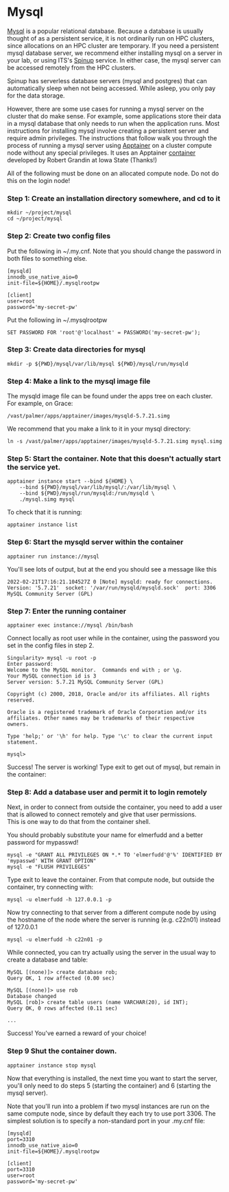 # Mysql

[Mysql](https://www.mysql.com) is a popular relational database.  Because a database is usually thought of as a persistent service, it is not ordinarily run on HPC clusters, since
allocations on an HPC cluster are temporary.  If you need a persistent mysql database server, we recommend either installing mysql on a server in your
lab, or using ITS's [Spinup](https://spinup.internal.yale.edu) service.  In either case, the mysql server can be accessed remotely from the HPC clusters.

Spinup has serverless database servers (mysql and postgres) that can automatically sleep when not being accessed.  While asleep, you only pay for the data storage. 

However, there are some use cases for running a mysql server on the cluster that do make sense.  For example, some applications store their data in a 
mysql database that only needs to run when the application runs.  Most instructions for installing mysql involve creating a persistent server and 
require admin privileges.  The instructions that follow walk you through the process of running a mysql server using [Apptainer](/clusters-at-yale/guides/containers) on a cluster compute node 
without any special privileges.  It uses an Apptainer [container](https://www.hpc.iastate.edu/guides/containers/mysql-server) 
developed by Robert Grandin at Iowa State (Thanks!) 

All of the following must be done on an allocated compute node.  Do not do this on the login node!

### Step 1: Create an installation directory somewhere, and cd to it

```
mkdir ~/project/mysql
cd ~/project/mysql
```

### Step 2: Create two config files

Put the following in ~/.my.cnf.  Note that you should change the password in both files
to something else.

```
[mysqld]
innodb_use_native_aio=0
init-file=${HOME}/.mysqlrootpw

[client]
user=root
password='my-secret-pw'
```

Put the following in ~/.mysqlrootpw
```
SET PASSWORD FOR 'root'@'localhost' = PASSWORD('my-secret-pw');
```

### Step 3: Create data directories for mysql
```
mkdir -p ${PWD}/mysql/var/lib/mysql ${PWD}/mysql/run/mysqld
```

### Step 4: Make a link to the mysql image file

The mysqld image file can be found under the apps tree on each cluster.
For example, on Grace:

```
/vast/palmer/apps/apptainer/images/mysqld-5.7.21.simg
```

We recommend that you make a link to it in your mysql directory:

```
ln -s /vast/palmer/apps/apptainer/images/mysqld-5.7.21.simg mysql.simg
```


### Step 5: Start the container.  Note that this doesn't actually start the service yet.

```
apptainer instance start --bind ${HOME} \
    --bind ${PWD}/mysql/var/lib/mysql/:/var/lib/mysql \
    --bind ${PWD}/mysql/run/mysqld:/run/mysqld \
    ./mysql.simg mysql
```

To check that it is running:

```
apptainer instance list
```

### Step 6: Start the mysqld server within the container

```
apptainer run instance://mysql
```

You'll see lots of output, but at the end you should see a message like this
```
2022-02-21T17:16:21.104527Z 0 [Note] mysqld: ready for connections.
Version: '5.7.21'  socket: '/var/run/mysqld/mysqld.sock'  port: 3306  MySQL Community Server (GPL)
```

### Step 7: Enter the running container
```
apptainer exec instance://mysql /bin/bash
```

Connect locally as root user while in the container, using the password you set in the config files in step 2.
```
Singularity> mysql -u root -p
Enter password:
Welcome to the MySQL monitor.  Commands end with ; or \g.
Your MySQL connection id is 3
Server version: 5.7.21 MySQL Community Server (GPL)

Copyright (c) 2000, 2018, Oracle and/or its affiliates. All rights reserved.

Oracle is a registered trademark of Oracle Corporation and/or its
affiliates. Other names may be trademarks of their respective
owners.

Type 'help;' or '\h' for help. Type '\c' to clear the current input statement.

mysql>
```

Success!  The server is working!  Type exit to get out of mysql, but remain in the container:

### Step 8: Add a database user and permit it to login remotely
Next, in order to connect from outside the container, you need to add a user that is allowed to connect remotely and give that user permissions.   
This is one way to do that from the container shell. 

You should probably substitute your name for elmerfudd and a better password for mypasswd!

```
mysql -e "GRANT ALL PRIVILEGES ON *.* TO 'elmerfudd'@'%' IDENTIFIED BY 'mypasswd' WITH GRANT OPTION"
mysql -e "FLUSH PRIVILEGES"
```

Type exit to leave the container.  From that compute node, but outside the container, try connecting with:
```
mysql -u elmerfudd -h 127.0.0.1 -p
```

Now try connecting to that server from a different compute node by using the hostname of the node where the server is running (e.g. c22n01) instead of 127.0.0.1
```
mysql -u elmerfudd -h c22n01 -p
```

While connected, you can try actually using the server in the usual way to create a database and table:
```
MySQL [(none)]> create database rob;
Query OK, 1 row affected (0.00 sec)

MySQL [(none)]> use rob
Database changed
MySQL [rob]> create table users (name VARCHAR(20), id INT);
Query OK, 0 rows affected (0.11 sec)

...
```

Success!  You've earned a reward of your choice!

### Step 9 Shut the container down.

```
apptainer instance stop mysql
```

Now that everything is installed, the next time you want to start the server, you'll only need to do steps 5 (starting the container)
and 6 (starting the mysql server).

Note that you'll run into a problem if two mysql instances are run on the same compute node, since by default they each
try to use port 3306.  The simplest solution is to specify a non-standard port in your .my.cnf file:

```
[mysqld]
port=3310
innodb_use_native_aio=0
init-file=${HOME}/.mysqlrootpw

[client]
port=3310
user=root
password='my-secret-pw'
```



